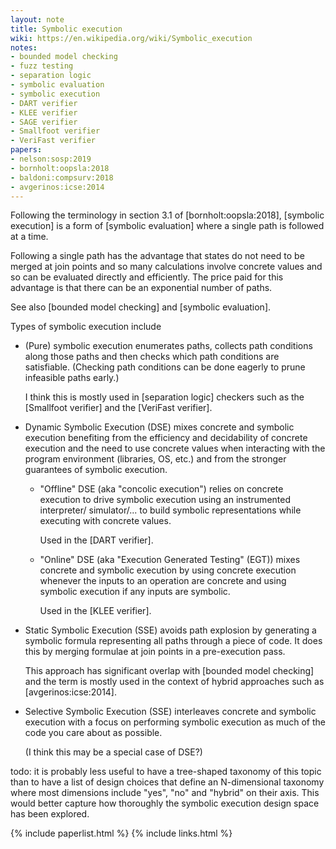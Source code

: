 ```yaml
---
layout: note
title: Symbolic execution
wiki: https://en.wikipedia.org/wiki/Symbolic_execution
notes:
- bounded model checking
- fuzz testing
- separation logic
- symbolic evaluation
- symbolic execution
- DART verifier
- KLEE verifier
- SAGE verifier
- Smallfoot verifier
- VeriFast verifier
papers:
- nelson:sosp:2019
- bornholt:oopsla:2018
- baldoni:compsurv:2018
- avgerinos:icse:2014
---
```


Following the terminology in section 3.1 of
[bornholt:oopsla:2018], [symbolic execution] is a form of
[symbolic evaluation] where a single path is followed at a time.

Following a single path has the advantage that states do not need to be merged
at join points and so many calculations involve concrete values and so can be
evaluated directly and efficiently.  The price paid for this advantage is that
there can be an exponential number of paths.

See also [bounded model checking] and [symbolic evaluation].

Types of symbolic execution include

- (Pure) symbolic execution enumerates paths, collects path conditions
  along those paths and then checks which path conditions are satisfiable.
  (Checking path conditions can be done eagerly to prune infeasible paths
  early.)

  I think this is mostly used in [separation logic] checkers such as
  the [Smallfoot verifier] and the [VeriFast verifier].

- Dynamic Symbolic Execution (DSE) mixes concrete and symbolic execution
  benefiting from the efficiency and decidability of concrete execution and the
  need to use concrete values when interacting with the program environment
  (libraries, OS, etc.) and from the stronger guarantees of symbolic execution.

  - "Offline" DSE (aka "concolic execution") relies on concrete execution
    to drive symbolic execution using an instrumented interpreter/
    simulator/... to build symbolic representations while executing
    with concrete values.

    Used in the [DART verifier].

  - "Online" DSE (aka "Execution Generated Testing" (EGT))
    mixes concrete and symbolic execution
    by using concrete execution whenever the inputs to an operation
    are concrete and using symbolic execution if any inputs are symbolic.

    Used in the [KLEE verifier].

- Static Symbolic Execution (SSE) avoids path explosion by generating
  a symbolic formula representing all paths through a piece of code.
  It does this by merging formulae at join points in a pre-execution pass.

  This approach has significant overlap with [bounded model checking]
  and the term is mostly used in the context of hybrid approaches
  such as [avgerinos:icse:2014].

- Selective Symbolic Execution (SSE)
  interleaves concrete and symbolic execution with a focus on
  performing symbolic execution as much of the code you
  care about as possible.

  (I think this may be a special case of DSE?)

todo: it is probably less useful to have a tree-shaped taxonomy of this topic
than to have a list of design choices that define an N-dimensional taxonomy
where most dimensions include "yes", "no" and "hybrid" on their axis.  This
would better capture how thoroughly the symbolic execution design space has
been explored.

{% include paperlist.html %}
{% include links.html %}
